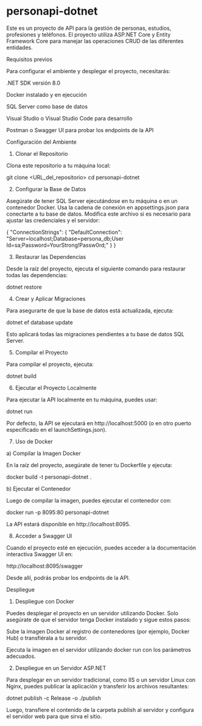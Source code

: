 # personapi-dotnet
Este es un proyecto de API para la gestión de personas, estudios, profesiones y teléfonos. El proyecto utiliza ASP.NET Core y Entity Framework Core para manejar las operaciones CRUD de las diferentes entidades.

Requisitos previos

Para configurar el ambiente y desplegar el proyecto, necesitarás:

.NET SDK versión 8.0

Docker instalado y en ejecución

SQL Server como base de datos

Visual Studio o Visual Studio Code para desarrollo

Postman o Swagger UI para probar los endpoints de la API

Configuración del Ambiente

1. Clonar el Repositorio

Clona este repositorio a tu máquina local:

git clone <URL_del_repositorio>
cd personapi-dotnet

2. Configurar la Base de Datos

Asegúrate de tener SQL Server ejecutándose en tu máquina o en un contenedor Docker. Usa la cadena de conexión en appsettings.json para conectarte a tu base de datos. Modifica este archivo si es necesario para ajustar las credenciales y el servidor:

{
  "ConnectionStrings": {
    "DefaultConnection": "Server=localhost;Database=persona_db;User Id=sa;Password=YourStrong!Passw0rd;"
  }
}

3. Restaurar las Dependencias

Desde la raíz del proyecto, ejecuta el siguiente comando para restaurar todas las dependencias:

dotnet restore

4. Crear y Aplicar Migraciones

Para asegurarte de que la base de datos está actualizada, ejecuta:

dotnet ef database update

Esto aplicará todas las migraciones pendientes a tu base de datos SQL Server.

5. Compilar el Proyecto

Para compilar el proyecto, ejecuta:

dotnet build

6. Ejecutar el Proyecto Localmente

Para ejecutar la API localmente en tu máquina, puedes usar:

dotnet run

Por defecto, la API se ejecutará en http://localhost:5000 (o en otro puerto especificado en el launchSettings.json).

7. Uso de Docker

a) Compilar la Imagen Docker

En la raíz del proyecto, asegúrate de tener tu Dockerfile y ejecuta:

docker build -t personapi-dotnet .

b) Ejecutar el Contenedor

Luego de compilar la imagen, puedes ejecutar el contenedor con:

docker run -p 8095:80 personapi-dotnet

La API estará disponible en http://localhost:8095.

8. Acceder a Swagger UI

Cuando el proyecto esté en ejecución, puedes acceder a la documentación interactiva Swagger UI en:

http://localhost:8095/swagger

Desde allí, podrás probar los endpoints de la API.

Despliegue

1. Despliegue con Docker

Puedes desplegar el proyecto en un servidor utilizando Docker. Solo asegúrate de que el servidor tenga Docker instalado y sigue estos pasos:

Sube la imagen Docker al registro de contenedores (por ejemplo, Docker Hub) o transfiérala a tu servidor.

Ejecuta la imagen en el servidor utilizando docker run con los parámetros adecuados.

2. Despliegue en un Servidor ASP.NET

Para desplegar en un servidor tradicional, como IIS o un servidor Linux con Nginx, puedes publicar la aplicación y transferir los archivos resultantes:

dotnet publish -c Release -o ./publish

Luego, transfiere el contenido de la carpeta publish al servidor y configura el servidor web para que sirva el sitio.


